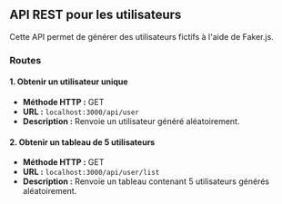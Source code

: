 ## API REST pour les utilisateurs

Cette API permet de générer des utilisateurs fictifs à l'aide de Faker.js.

### Routes

#### 1. Obtenir un utilisateur unique

- **Méthode HTTP :** GET
- **URL :** `localhost:3000/api/user`
- **Description :** Renvoie un utilisateur généré aléatoirement.

#### 2. Obtenir un tableau de 5 utilisateurs

- **Méthode HTTP :** GET
- **URL :** `localhost:3000/api/user/list`
- **Description :** Renvoie un tableau contenant 5 utilisateurs générés aléatoirement.
